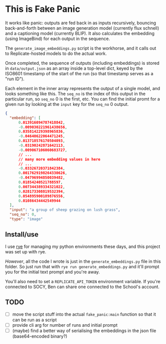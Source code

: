 # This is Fake Panic

It works like panic: outputs are fed back in as inputs recursively, bouncing
back-and-forth between an image generation model (currently flux schnell) and a
captioning model (currently BLIP). It also calculates the embedding (using
ImageBind) for each output in the sequence.

The `generate_image_embeddings.py` script is the workhorse, and it calls out to
Replicate-hosted models to do the actual work.

Once completed, the sequence of outputs (including embeddings) is stored in
`data/output.json` as an array inside a top-level dict, keyed by the ISO8601
timestamp of the start of the run (so that timestamp serves as a "run ID").

Each element in the inner array represents the output of a single model, and
looks something like this. The `seq_no` is the index of this output in the
particular run, so `seq_no` 0 is the first, etc. You can find the initial promt
for a given run by looking at the `input` key for the `seq_no` 0 output.

```json
{
  "embedding": [
      0.013916094787418842,
      -0.009030221961438656,
      0.035814229398965836,
      -0.04640622064471245,
      0.013718576170504093,
      -0.03190242871642113,
      -0.009067106060683727,
      // ...
      // many more embedding values in here
      // ...
      -0.03326720371842384,
      0.0017629198264330626,
      -0.04796994850039482,
      0.01854240521788597,
      0.007344389334321022,
      0.028173308819532394,
      0.054895900189876556,
      0.01086434442549944
  ],
  "input": "a group of sheep grazing on lush grass",
  "seq_no": 0,
  "type": "image"

```

## Install/use

I use [rye](https://rye.astral.sh) for managing my python environments these
days, and this project was set up with rye.

_However_, all the code I wrote is just in the `generate_embeddings.py` file in
this folder. So just run that with `rye run generate_embeddings.py` and it'll
prompt you for the initial text prompt and you're away.

You'll also need to set a `REPLICATE_API_TOKEN` environment variable. If you're
connected to SOCY, Ben can share one connected to the School's account.

## TODO

- [ ] move the script stuff into the actual `fake_panic:main` function so that
      it can be run as a script
- [ ] provide cli arg for number of runs and initial prompt
- [ ] (maybe) find a better way of serialising the embeddings in the json file
      (base64-encoded binary?)
